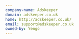 ```yaml
---
company-name: Adskeeper
domain: adskeeper.co.uk
home: http://adskeeper.co.uk/
email: support@adskeeper.co.uk
owned-by: Yengo
---
```




